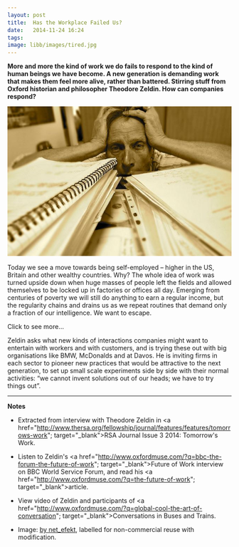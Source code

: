 ```yaml
---
layout: post
title:  Has the Workplace Failed Us?
date:   2014-11-24 16:24
tags: 
image: libb/images/tired.jpg
---
```


**More and more the kind of work we do fails to respond to the kind of human beings we have become. A new generation is demanding work that makes them feel more alive, rather than battered. Stirring stuff from Oxford historian and philosopher Theodore Zeldin. How can companies respond?**

![](/libb/images/tired.jpg)

Today we see a move towards being self-employed – higher in the US, Britain and other wealthy countries. Why? The whole idea of work was turned upside down when huge masses of people left the fields and allowed themselves to be locked up in factories or offices all day. Emerging from centuries of poverty we will still do anything to earn a regular income, but the regularity chains and drains us as we repeat routines that demand only a fraction of our intelligence. We want to escape. 

<div id="restOfArticle" style="display:none">

An unceasing search for efficiency has intensified work turning it into relentless pressure. Education makes us more critical, curious and demanding, ambitious to go beyond just a job that pays a wage, but is it turning us into specialists disabled by our isolation? <br><br>

The issue is larger still because we have a billion extra young people coming into the world for whom there are no ready made outlets, in an economy dedicated to cutting labour costs.<br><br>

Self-employment on the margins of dominant big organisations is not a real solution a great underlying hunger Zeldin has noticed: a hunger to go beyond having a vote, and beyond just a superficial gossip, to be really listened to, feel recognised, appreciated and understood as an individual. <br><br>

Zeldin addresses the hunger by bringing people together into face-to face conversations to discuss what matters most to them starting from a menu of topics. What is astonishing is the inspiration they draw from one another, even from people with whom they disagree. <br><br>

Immigrants in parts of London are reviving a traditional, more sociable idea of a small business, offering personal relationships to customers who drop in for a chat, not necessarily to buy. It is the very opposite of what supermarkets offer, but poor communities have little money to spend to keep such shops alive, rents are too high and competition too fierce from the multiple chains and the internet.<br><br>

</div>
<a onclick="showMoreOrLess(this,'restOfArticle');">Click to see more...</a>

Zeldin asks what new kinds of interactions companies might want to entertain with workers and with customers, and is trying these out with big organisations like BMW, McDonalds and at Davos. He is inviting firms in each sector to pioneer new practices that would be attractive to the next generation, to set up small scale experiments side by side with their normal activities: “we cannot invent solutions out of our heads; we have to try things out”. 
__________________
<b>Notes</b>

* Extracted from interview with Theodore Zeldin in <a href="http://www.thersa.org/fellowship/journal/features/features/tomorrows-work"; target="_blank">RSA Journal Issue 3 2014: Tomorrow's Work</a>.

* Listen to Zeldin's <a href="http://www.oxfordmuse.com/?q=bbc-the-forum-the-future-of-work"; target="_blank">Future of Work interview </a> on BBC World Service Forum, and read his <a href="http://www.oxfordmuse.com/?q=the-future-of-work"; target="_blank">article</a>. 

* View video of Zeldin and participants of <a href="http://www.oxfordmuse.com/?q=global-cool-the-art-of-conversation"; target="_blank">Conversations in Buses and Trains</a>.

* Image: <a href="https://www.flickr.com/photos/wheatfields/4774087006/">by net_efekt</a>, labelled for non-commercial reuse with modification. 
